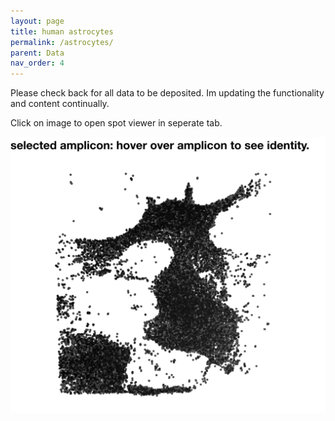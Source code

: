 ```yaml
---
layout: page
title: human astrocytes
permalink: /astrocytes/
parent: Data
nav_order: 4
---
```


Please check back for all data to be deposited. Im updating the functionality and content continually.

Click on image to open spot viewer in seperate tab.

<div class="video-container">
<a href="https://present.histo.io">
<img src="/assets/img/webinterface.png">
</a>
</div>
